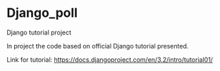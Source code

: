 # Django_poll

Django tutorial project

In project the code based on official Django tutorial presented.

Link for tutorial: https://docs.djangoproject.com/en/3.2/intro/tutorial01/
